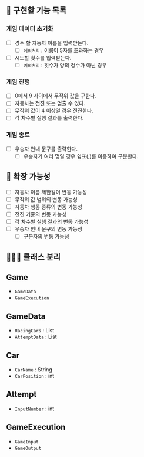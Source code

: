## 🚀 구현할 기능 목록

### 게임 데이터 초기화
- [ ] 경주 할 자동차 이름을 입력받는다.
    - [ ] `예외처리` : 이름이 5자를 초과하는 경우
- [ ] 시도할 횟수를 입력받는다.
    - [ ] `예외처리` : 횟수가 양의 정수가 아닌 경우

### 게임 진행
- [ ] 0에서 9 사이에서 무작위 값을 구한다.
- [ ] 자동차는 전진 또는 멈출 수 있다.
- [ ] 무작위 값이 4 이상일 경우 전진한다.
- [ ] 각 차수별 실행 결과를 출력한다.

### 게임 종료
- [ ] 우승자 안내 문구를 출력한다.
    - [ ] 우승자가 여러 명일 경우 쉼표(,)를 이용하여 구분한다.

## 🧠 확장 가능성
- [ ] 자동차 이름 제한길이 변동 가능성
- [ ] 무작위 값 범위의 변동 가능성
- [ ] 자동차 행동 종류의 변동 가능성
- [ ] 전진 기준의 변동 가능성
- [ ] 각 차수별 실행 결과의 변동 가능성
- [ ] 우승자 안내 문구의 변동 가능성
    - [ ] 구분자의 변동 가능성

## 🧑🏻‍🏫 클래스 분리

## Game
- `GameData`
- `GameExecution`

## GameData
- `RacingCars` : List<Car>
- `AttemptData` : List<Attempt>

## Car
- `CarName` : String
- `CarPosition` : int

## Attempt
- `InputNumber` : int

## GameExecution
- `GameInput`
- `GameOutput`